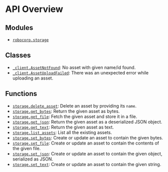 <!-- markdownlint-disable -->

# API Overview

## Modules

- [`robocorp.storage`](./robocorp.storage.md#module-robocorpstorage)

## Classes

- [`_client.AssetNotFound`](./robocorp.storage._client.md#class-assetnotfound): No asset with given name/id found.
- [`_client.AssetUploadFailed`](./robocorp.storage._client.md#class-assetuploadfailed): There was an unexpected error while uploading an asset.

## Functions

- [`storage.delete_asset`](./robocorp.storage.md#function-delete_asset): Delete an asset by providing its `name`.
- [`storage.get_bytes`](./robocorp.storage.md#function-get_bytes): Return the given asset as bytes.
- [`storage.get_file`](./robocorp.storage.md#function-get_file): Fetch the given asset and store it in a file.
- [`storage.get_json`](./robocorp.storage.md#function-get_json): Return the given asset as a deserialized JSON object.
- [`storage.get_text`](./robocorp.storage.md#function-get_text): Return the given asset as text.
- [`storage.list_assets`](./robocorp.storage.md#function-list_assets): List all the existing assets.
- [`storage.set_bytes`](./robocorp.storage.md#function-set_bytes): Create or update an asset to contain the given bytes.
- [`storage.set_file`](./robocorp.storage.md#function-set_file): Create or update an asset to contain the contents of the given file.
- [`storage.set_json`](./robocorp.storage.md#function-set_json): Create or update an asset to contain the given object, serialized as JSON.
- [`storage.set_text`](./robocorp.storage.md#function-set_text): Create or update an asset to contain the given string.
